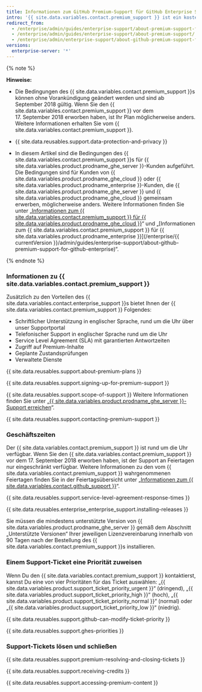 ```yaml
---
title: Informationen zum GitHub Premium-Support für GitHub Enterprise Server
intro: '{{ site.data.variables.contact.premium_support }} ist ein kostenpflichtiges, ergänzendes Supportangebot für {{ site.data.variables.product.prodname_enterprise }}-Kunden.'
redirect_from:
  - /enterprise/admin/guides/enterprise-support/about-premium-support-for-github-enterprise/
  - /enterprise/admin/guides/enterprise-support/about-premium-support/
  - /enterprise/admin/enterprise-support/about-github-premium-support-for-github-enterprise-server
versions:
  enterprise-server: '*'
---
```


{% note %}

**Hinweise:**

- Die Bedingungen des {{ site.data.variables.contact.premium_support }}s können ohne Vorankündigung geändert werden und sind ab September 2018 gültig. Wenn Sie den {{ site.data.variables.contact.premium_support }} vor dem 17. September 2018 erworben haben, ist Ihr Plan möglicherweise anders. Weitere Informationen erhalten Sie vom {{ site.data.variables.contact.premium_support }}.

- {{ site.data.reusables.support.data-protection-and-privacy }}

- In diesem Artikel sind die Bedingungen des {{ site.data.variables.contact.premium_support }}s für {{ site.data.variables.product.prodname_ghe_server }}-Kunden aufgeführt. Die Bedingungen sind für Kunden von {{ site.data.variables.product.prodname_ghe_cloud }} oder {{ site.data.variables.product.prodname_enterprise }}-Kunden, die {{ site.data.variables.product.prodname_ghe_server }} und {{ site.data.variables.product.prodname_ghe_cloud }} gemeinsam erwerben, möglicherweise anders. Weitere Informationen finden Sie unter „<a href="/articles/about-github-premium-support-for-github-enterprise-cloud" class="dotcom-only">Informationen zum {{ site.data.variables.contact.premium_support }} für {{ site.data.variables.product.prodname_ghe_cloud }}</a>“ und „[Informationen zum {{ site.data.variables.contact.premium_support }} für {{ site.data.variables.product.prodname_enterprise }}](/enterprise/{{ currentVersion }}/admin/guides/enterprise-support/about-github-premium-support-for-github-enterprise)“.

{% endnote %}

### Informationen zu {{ site.data.variables.contact.premium_support }}

Zusätzlich zu den Vorteilen des {{ site.data.variables.contact.enterprise_support }}s bietet Ihnen der {{ site.data.variables.contact.premium_support }} Folgendes:
  - Schriftlicher Unterstützung in englischer Sprache, rund um die Uhr über unser Supportportal
  - Telefonischer Support in englischer Sprache rund um die Uhr
  - Service Level Agreement (SLA) mit garantierten Antwortzeiten
  - Zugriff auf Premium-Inhalte
  - Geplante Zustandsprüfungen
  - Verwaltete Dienste

{{ site.data.reusables.support.about-premium-plans }}

{{ site.data.reusables.support.signing-up-for-premium-support }}

{{ site.data.reusables.support.scope-of-support }} Weitere Informationen finden Sie unter „[{{ site.data.variables.product.prodname_ghe_server }}-Support erreichen](/enterprise/admin/guides/enterprise-support/reaching-github-support)“.

{{ site.data.reusables.support.contacting-premium-support }}

### Geschäftszeiten

Der {{ site.data.variables.contact.premium_support }} ist rund um die Uhr verfügbar.  Wenn Sie den {{ site.data.variables.contact.premium_support }} vor dem 17. September 2018 erworben haben, ist der Support an Feiertagen nur eingeschränkt verfügbar. Weitere Informationen zu den vom {{ site.data.variables.contact.premium_support }} wahrgenommenen Feiertagen finden Sie in der Feiertagsübersicht unter „[Informationen zum {{ site.data.variables.contact.github_support }}](/enterprise/admin/guides/enterprise-support/about-github-enterprise-support)“.

{{ site.data.reusables.support.service-level-agreement-response-times }}

{{ site.data.reusables.enterprise_enterprise_support.installing-releases }}

Sie müssen die mindestens unterstützte Version von {{ site.data.variables.product.prodname_ghe_server }} gemäß dem Abschnitt „Unterstützte Versionen“ Ihrer jeweiligen Lizenzvereinbarung innerhalb von 90 Tagen nach der Bestellung des {{ site.data.variables.contact.premium_support }}s installieren.

### Einem Support-Ticket eine Priorität zuweisen

Wenn Du den {{ site.data.variables.contact.premium_support }} kontaktierst, kannst Du eine von vier Prioritäten für das Ticket auswählen: „{{ site.data.variables.product.support_ticket_priority_urgent }}“ (dringend), „{{ site.data.variables.product.support_ticket_priority_high }}“ (hoch), „{{ site.data.variables.product.support_ticket_priority_normal }}“ (normal) oder „{{ site.data.variables.product.support_ticket_priority_low }}“ (niedrig).

{{ site.data.reusables.support.github-can-modify-ticket-priority }}

{{ site.data.reusables.support.ghes-priorities }}

### Support-Tickets lösen und schließen

{{ site.data.reusables.support.premium-resolving-and-closing-tickets }}

{{ site.data.reusables.support.receiving-credits }}

{{ site.data.reusables.support.accessing-premium-content }}
